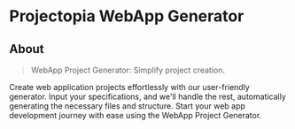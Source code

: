 # Projectopia WebApp Generator

## About
> WebApp Project Generator: Simplify project creation.

Create web application projects effortlessly with our user-friendly generator. Input your specifications, and we'll handle the rest, automatically generating the necessary files and structure. Start your web app development journey with ease using the WebApp Project Generator.
